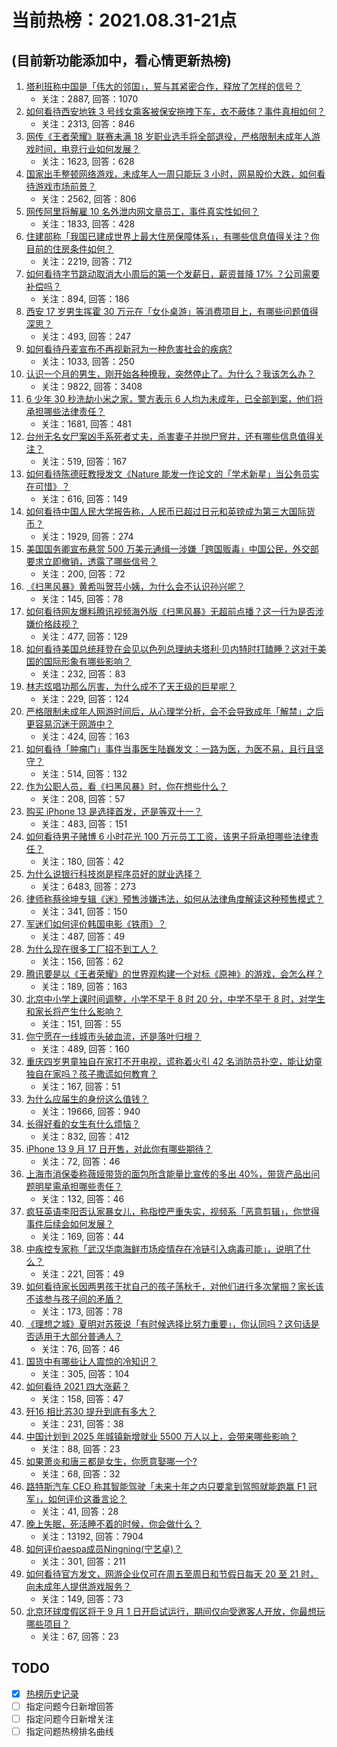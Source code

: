 # 当前热榜：2021.08.31-21点
## (目前新功能添加中，看心情更新热榜)
1. [塔利班称中国是「伟大的邻国」，誓与其紧密合作，释放了怎样的信号？](https://www.zhihu.com/question/483696594)
    * 关注：2887, 回答：1070
2. [如何看待西安地铁 3 号线女乘客被保安拖拽下车，衣不蔽体？事件真相如何？](https://www.zhihu.com/question/483748925)
    * 关注：2313, 回答：846
3. [网传《王者荣耀》联赛未满 18 岁职业选手将全部退役，严格限制未成年人游戏时间，电竞行业如何发展？](https://www.zhihu.com/question/483667578)
    * 关注：1623, 回答：628
4. [国家出手整顿网络游戏，未成年人一周只能玩 3 小时，网易股价大跌，如何看待游戏市场前景？](https://www.zhihu.com/question/483605644)
    * 关注：2562, 回答：806
5. [网传阿里将解雇 10 名外泄内网文章员工，事件真实性如何？](https://www.zhihu.com/question/483577251)
    * 关注：1833, 回答：428
6. [住建部称「我国已建成世界上最大住房保障体系」，有哪些信息值得关注？你目前的住房条件如何？](https://www.zhihu.com/question/483762801)
    * 关注：2219, 回答：712
7. [如何看待字节跳动取消大小周后的第一个发薪日，薪资普降 17% ？公司需要补偿吗？](https://www.zhihu.com/question/483760968)
    * 关注：894, 回答：186
8. [西安 17 岁男生挥霍 30 万元在「女仆桌游」等消费项目上，有哪些问题值得深思？](https://www.zhihu.com/question/483074126)
    * 关注：493, 回答：247
9. [如何看待丹麦宣布不再视新冠为一种危害社会的疾病?](https://www.zhihu.com/question/483504786)
    * 关注：1033, 回答：250
10. [认识一个月的男生，刚开始各种撩我，突然停止了。为什么？我该怎么办？](https://www.zhihu.com/question/346509006)
    * 关注：9822, 回答：3408
11. [6 少年 30 秒洗劫小米之家，警方表示 6 人均为未成年，已全部到案，他们将承担哪些法律责任？](https://www.zhihu.com/question/483685540)
    * 关注：1681, 回答：481
12. [台州无名女尸案凶手系死者丈夫，杀害妻子并抛尸窨井，还有哪些信息值得关注？](https://www.zhihu.com/question/483736591)
    * 关注：519, 回答：167
13. [如何看待陈德旺教授发文《Nature 能发一作论文的「学术新星」当公务员实在可惜》？](https://www.zhihu.com/question/483632005)
    * 关注：616, 回答：149
14. [如何看待中国人民大学报告称，人民币已超过日元和英镑成为第三大国际货币？](https://www.zhihu.com/question/474586845)
    * 关注：1929, 回答：274
15. [美国国务卿宣布悬赏 500 万美元通缉一涉嫌「跨国贩毒」中国公民，外交部要求立即撤销，透露了哪些信号？](https://www.zhihu.com/question/483788338)
    * 关注：200, 回答：72
16. [《扫黑风暴》黄希叫贺芸小姨，为什么会不认识孙兴呢？](https://www.zhihu.com/question/482830951)
    * 关注：145, 回答：78
17. [如何看待网友爆料腾讯视频海外版《扫黑风暴》无超前点播？这一行为是否涉嫌价格歧视？](https://www.zhihu.com/question/483704350)
    * 关注：477, 回答：129
18. [如何看待美国总统拜登在会见以色列总理纳夫塔利·贝内特时打瞌睡？这对于美国的国际形象有哪些影响？](https://www.zhihu.com/question/483304444)
    * 关注：232, 回答：83
19. [林志炫唱功那么厉害，为什么成不了天王级的巨星呢？](https://www.zhihu.com/question/447399493)
    * 关注：229, 回答：124
20. [严格限制未成年人网游时间后，从心理学分析，会不会导致成年「解禁」之后更容易沉迷于网游中？](https://www.zhihu.com/question/483568009)
    * 关注：424, 回答：163
21. [如何看待「肿瘤门」事件当事医生陆巍发文：一路为医，为医不易，且行且坚守？](https://www.zhihu.com/question/483609445)
    * 关注：514, 回答：132
22. [作为公职人员，看《扫黑风暴》时，你在想些什么？](https://www.zhihu.com/question/481464194)
    * 关注：208, 回答：57
23. [购买 iPhone 13 是选择首发，还是等双十一？](https://www.zhihu.com/question/471858212)
    * 关注：483, 回答：151
24. [如何看待男子赌博 6 小时花光 100 万元员工工资，该男子将承担哪些法律责任？](https://www.zhihu.com/question/483760293)
    * 关注：180, 回答：42
25. [为什么说银行科技岗是程序员好的就业选择？](https://www.zhihu.com/question/380468704)
    * 关注：6483, 回答：273
26. [律师称蔡徐坤专辑《迷》预售涉嫌违法，如何从法律角度解读这种预售模式？](https://www.zhihu.com/question/483657402)
    * 关注：341, 回答：150
27. [军迷们如何评价韩国电影《铁雨》？](https://www.zhihu.com/question/265915321)
    * 关注：487, 回答：49
28. [为什么现在很多工厂招不到工人？](https://www.zhihu.com/question/451525434)
    * 关注：156, 回答：62
29. [腾讯要是以《王者荣耀》的世界观构建一个对标《原神》的游戏，会怎么样？](https://www.zhihu.com/question/477063095)
    * 关注：189, 回答：163
30. [北京中小学上课时间调整，小学不早于 8 时 20 分，中学不早于 8 时，对学生和家长将产生什么影响？](https://www.zhihu.com/question/483690595)
    * 关注：151, 回答：55
31. [你宁愿在一线城市头破血流，还是落叶归根？](https://www.zhihu.com/question/477385681)
    * 关注：489, 回答：160
32. [重庆四岁男童独自在家打不开电视，谎称着火引 42 名消防员扑空，能让幼童独自在家吗？孩子撒谎如何教育？](https://www.zhihu.com/question/483192445)
    * 关注：167, 回答：51
33. [为什么应届生的身份这么值钱？](https://www.zhihu.com/question/296366864)
    * 关注：19666, 回答：940
34. [长得好看的女生有什么烦恼？](https://www.zhihu.com/question/288084011)
    * 关注：832, 回答：412
35. [iPhone 13 9 月 17 日开售，对此你有哪些期待？](https://www.zhihu.com/question/482661196)
    * 关注：72, 回答：46
36. [上海市消保委称薇娅带货的面包所含能量比宣传的多出 40%，带货产品出问题明星需承担哪些责任？](https://www.zhihu.com/question/483597494)
    * 关注：132, 回答：46
37. [疯狂英语李阳否认家暴女儿，称指控严重失实，视频系「恶意剪辑」，你觉得事件后续会如何发展？](https://www.zhihu.com/question/483744223)
    * 关注：169, 回答：44
38. [中疾控专家称「武汉华南海鲜市场疫情存在冷链引入病毒可能」，说明了什么？](https://www.zhihu.com/question/483672556)
    * 关注：221, 回答：49
39. [如何看待家长因两男孩干扰自己的孩子荡秋千，对他们进行多次掌掴？家长该不该参与孩子间的矛盾？](https://www.zhihu.com/question/483444009)
    * 关注：173, 回答：78
40. [《理想之城》夏明对苏筱说「有时候选择比努力重要」，你认同吗？这句话是否适用于大部分普通人？](https://www.zhihu.com/question/480047026)
    * 关注：76, 回答：46
41. [国货中有哪些让人震惊的冷知识？](https://www.zhihu.com/question/483688392)
    * 关注：305, 回答：104
42. [如何看待 2021 四大涨薪？](https://www.zhihu.com/question/466496339)
    * 关注：158, 回答：47
43. [歼16 相比苏30 提升到底有多大？](https://www.zhihu.com/question/304611218)
    * 关注：231, 回答：38
44. [中国计划到 2025 年城镇新增就业 5500 万人以上，会带来哪些影响？](https://www.zhihu.com/question/483466420)
    * 关注：88, 回答：23
45. [如果萧炎和唐三都是女生，你愿意娶哪一个?](https://www.zhihu.com/question/478817959)
    * 关注：68, 回答：32
46. [路特斯汽车 CEO 称其智能驾驶「未来十年之内只要拿到驾照就能跑赢 F1 冠军」，如何评价这番言论？](https://www.zhihu.com/question/483715423)
    * 关注：41, 回答：28
47. [晚上失眠，死活睡不着的时候，你会做什么？](https://www.zhihu.com/question/375225642)
    * 关注：13192, 回答：7904
48. [如何评价aespa成员Ningning(宁艺卓)？](https://www.zhihu.com/question/450675248)
    * 关注：301, 回答：211
49. [如何看待官方发文，网游企业仅可在周五至周日和节假日每天 20 至 21 时，向未成年人提供游戏服务？](https://www.zhihu.com/question/483556173)
    * 关注：149, 回答：73
50. [北京环球度假区将于 9 月 1 日开启试运行，期间仅向受邀客人开放，你最想玩哪些项目？](https://www.zhihu.com/question/482127010)
    * 关注：67, 回答：23
## TODO
* [x] [热榜历史记录](hot_history/AllHot.md)
* [ ] 指定问题今日新增回答
* [ ] 指定问题今日新增关注
* [ ] 指定问题热榜排名曲线
